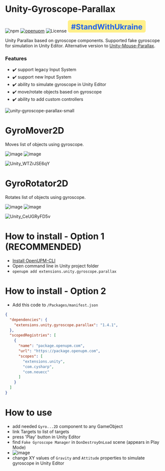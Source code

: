 # Unity-Gyroscope-Parallax
![npm](https://img.shields.io/npm/v/extensions.unity.gyroscope.parallax) [![openupm](https://img.shields.io/npm/v/extensions.unity.gyroscope.parallax?label=openupm&registry_uri=https://package.openupm.com)](https://openupm.com/packages/extensions.unity.gyroscope.parallax/) ![License](https://img.shields.io/github/license/IvanMurzak/Unity-Gyroscope-Parallax) [![Stand With Ukraine](https://raw.githubusercontent.com/vshymanskyy/StandWithUkraine/main/badges/StandWithUkraine.svg)](https://stand-with-ukraine.pp.ua)

Unity Parallax based on gyroscope components. Supported fake gyroscope for simulation in Unity Editor. Alternative version to [Unity-Mouse-Parallax](https://github.com/IvanMurzak/Unity-Mouse-Parallax).

### Features
- ✔️ support legacy Input System
- ✔️ support new Input System
- ✔️ ability to simulate gyroscope in Unity Editor
- ✔️ move/rotate objects based on gyroscope
- ✔️ ability to add custom controllers

![unity-gyroscope-parallax-small](https://user-images.githubusercontent.com/9135028/177197269-a11dd87c-3f6b-400d-bf91-01a9b051cb1b.gif)

# GyroMover2D
Moves list of objects using gyroscope.

![image](https://user-images.githubusercontent.com/9135028/166463235-50702210-3b09-417d-9b9a-547fce73ba15.png) ![image](https://user-images.githubusercontent.com/9135028/166465109-33274de8-84e3-44e4-a8ab-b7c1f3ea2380.png)

![Unity_WTZrJSE6qY](https://user-images.githubusercontent.com/9135028/166468223-2992f1a9-8ead-454e-bc3a-5adaab832868.gif)


# GyroRotator2D
Rotates list of objects using gyroscope.

![image](https://user-images.githubusercontent.com/9135028/176648393-cde4e34d-1c7c-4a58-9935-a5ff6081d2e7.png)
 ![image](https://user-images.githubusercontent.com/9135028/166465157-5f1325f3-8109-4a35-bd91-87082aa36cf9.png)

![Unity_CeUGRyFD5v](https://user-images.githubusercontent.com/9135028/166467361-485a1e2b-f799-4700-ada8-3982e06f2245.gif)

# How to install - Option 1 (RECOMMENDED)
- [Install OpenUPM-CLI](https://github.com/openupm/openupm-cli#installation)
- Open command line in Unity project folder
- `openupm add extensions.unity.gyroscope.parallax`

# How to install - Option 2
- Add this code to <code>/Packages/manifest.json</code>
```json
{
  "dependencies": {
    "extensions.unity.gyroscope.parallax": "1.4.1",
  },
  "scopedRegistries": [
    {
      "name": "package.openupm.com",
      "url": "https://package.openupm.com",
      "scopes": [
        "extensions.unity",
        "com.cysharp",
        "com.neuecc"
      ]
    }
  ]
}
```

# How to use
- add needed `Gyro...2D` component to any GameObject
- link Targets to list of targets
- press 'Play' button in Unity Editor
- find `Fake Gyroscope Manager` in `DonDestroyOnLoad` scene (appears in Play Mode)
- ![image](https://user-images.githubusercontent.com/9135028/166464685-b6197e8a-547d-47ab-9039-824ce29f3ca5.png)
- change XY values of `Gravity` and `Attitude` properties to simulate gyroscope in Unity Editor
